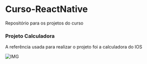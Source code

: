 # Curso-ReactNative
Repositório para os projetos do curso

### Projeto Calculadora 
A referência usada para realizar o projeto foi a calculadora do IOS

![IMG](https://i.imgur.com/TBTDHMf.jpg)
